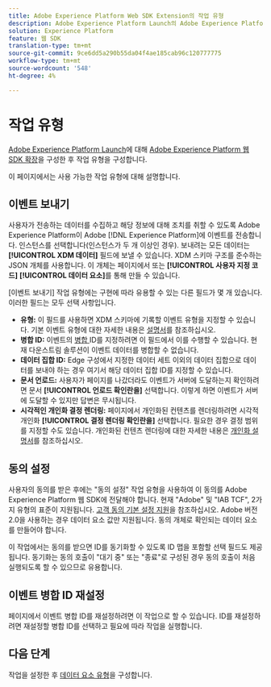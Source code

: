 ```yaml
---
title: Adobe Experience Platform Web SDK Extension의 작업 유형
description: Adobe Experience Platform Launch의 Adobe Experience Platform Web SDK 익스텐션에서 제공하는 다양한 작업 유형에 대해 알아보십시오.
solution: Experience Platform
feature: 웹 SDK
translation-type: tm+mt
source-git-commit: 9ce6dd5a290b55da04f4ae185cab96c120777775
workflow-type: tm+mt
source-wordcount: '548'
ht-degree: 4%

---
```



# 작업 유형

[Adobe Experience Platform Launch](https://experienceleague.adobe.com/docs/launch.html)에 대해 [Adobe Experience Platform 웹 SDK 확장](web-sdk-extension.md)을 구성한 후 작업 유형을 구성합니다.

이 페이지에서는 사용 가능한 작업 유형에 대해 설명합니다.

## 이벤트 보내기

사용자가 전송하는 데이터를 수집하고 해당 정보에 대해 조치를 취할 수 있도록 Adobe Experience Platform이 Adobe [!DNL Experience Platform]에 이벤트를 전송합니다. 인스턴스를 선택합니다(인스턴스가 두 개 이상인 경우). 보내려는 모든 데이터는 **[!UICONTROL XDM 데이터]** 필드에 보낼 수 있습니다. XDM 스키마 구조를 준수하는 JSON 개체를 사용합니다. 이 개체는 페이지에서 또는 **[!UICONTROL 사용자 지정 코드]** **[!UICONTROL 데이터 요소]**&#x200B;를 통해 만들 수 있습니다.

[이벤트 보내기] 작업 유형에는 구현에 따라 유용할 수 있는 다른 필드가 몇 개 있습니다. 이러한 필드는 모두 선택 사항입니다.

- **유형:** 이 필드를 사용하면 XDM 스키마에 기록할 이벤트 유형을 지정할 수 있습니다. 기본 이벤트 유형에 대한 자세한 내용은 [설명서](https://experienceleague.adobe.com/docs/experience-platform/edge/fundamentals/tracking-events.html?lang=en#using-the-sendbeacon-api)를 참조하십시오.
- **병합 ID:** 이벤트의  [병합 ](https://experienceleague.adobe.com/docs/experience-platform/edge/fundamentals/merging-event-data.html?lang=en#fundamentals) ID를 지정하려면 이 필드에서 이를 수행할 수 있습니다. 현재 다운스트림 솔루션이 이벤트 데이터를 병합할 수 없습니다.
- **데이터 집합 ID:** Edge 구성에서 지정한 데이터 세트 이외의 데이터 집합으로 데이터를 보내야 하는 경우 여기서 해당 데이터 집합 ID를 지정할 수 있습니다.
- **문서 언로드:** 사용자가 페이지를 나갔더라도 이벤트가 서버에 도달하는지 확인하려면 문서  **[!UICONTROL 언로드 확인란을]** 선택합니다. 이렇게 하면 이벤트가 서버에 도달할 수 있지만 답변은 무시됩니다.
- **시각적인 개인화 결정 렌더링:** 페이지에서 개인화된 컨텐츠를 렌더링하려면 시각적 개인화  **[!UICONTROL 결정 렌더링 확인란을]** 선택합니다. 필요한 경우 결정 범위를 지정할 수도 있습니다. 개인화된 컨텐츠 렌더링에 대한 자세한 내용은 [개인화 설명서](https://experienceleague.adobe.com/docs/experience-platform/edge/personalization/rendering-personalization-content.html?lang=en#automatically-rendering-content)를 참조하십시오.

## 동의 설정

사용자의 동의를 받은 후에는 &quot;동의 설정&quot; 작업 유형을 사용하여 이 동의를 Adobe Experience Platform 웹 SDK에 전달해야 합니다. 현재 &quot;Adobe&quot; 및 &quot;IAB TCF&quot;, 2가지 유형의 표준이 지원됩니다. [고객 동의 기본 설정 지원](../consent/supporting-consent.md)을 참조하십시오. Adobe 버전 2.0을 사용하는 경우 데이터 요소 값만 지원됩니다. 동의 개체로 확인되는 데이터 요소를 만들어야 합니다.

이 작업에서는 동의를 받으면 ID를 동기화할 수 있도록 ID 맵을 포함할 선택 필드도 제공됩니다. 동기화는 동의 호출이 &quot;대기 중&quot; 또는 &quot;종료&quot;로 구성된 경우 동의 호출이 처음 실행되도록 할 수 있으므로 유용합니다.

## 이벤트 병합 ID 재설정

페이지에서 이벤트 병합 ID를 재설정하려면 이 작업으로 할 수 있습니다. ID를 재설정하려면 재설정할 병합 ID를 선택하고 필요에 따라 작업을 실행합니다.

## 다음 단계

작업을 설정한 후 [데이터 요소 유형](data-element-types.md)을 구성합니다.

